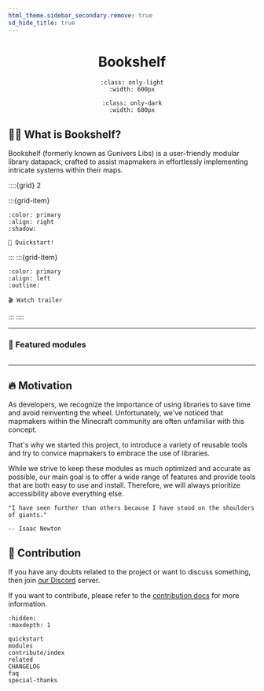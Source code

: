```yaml
---
html_theme.sidebar_secondary.remove: true
sd_hide_title: true
---
```


<div align=center>

# Bookshelf

```{image} /_imgs/banner-light.png
:class: only-light
:width: 600px
```

```{image} /_imgs/banner-dark.png
:class: only-dark
:width: 600px
```

</div>

## 🕵️‍♂️ What is Bookshelf?

Bookshelf (formerly known as Gunivers Libs) is a user-friendly modular library datapack, crafted to assist mapmakers in effortlessly implementing intricate systems within their maps.


::::{grid} 2

:::{grid-item}

```{button-link} quickstart.html
:color: primary
:align: right
:shadow:

🚀 Quickstart!
```

:::
:::{grid-item}

```{button-link} https://www.youtube.com/watch?v=E2nKYEvjETk
:color: primary
:align: left
:outline:

🎬 Watch trailer
```

:::
::::

---

### 🌟 Featured modules

```{include} _templates/featured-modules.md
```

---

## 🔥 Motivation

As developers, we recognize the importance of using libraries to save time and avoid reinventing the wheel. Unfortunately, we've noticed that mapmakers within the Minecraft community are often unfamiliar with this concept.

That's why we started this project, to introduce a variety of reusable tools and try to convice mapmakers to embrace the use of libraries.

While we strive to keep these modules as much optimized and accurate as possible, our main goal is to offer a wide range of features and provide tools that are both easy to use and install. Therefore, we will always prioritize accessibility above everything else.

```{epigraph}
"I have seen further than others because I have stood on the shoulders of giants."

-- Isaac Newton
```

## 🤝 Contribution

If you have any doubts related to the project or want to discuss something, then join [our Discord](https://discord.gg/E8qq6tN) server.

If you want to contribute, please refer to the [contribution docs](https://bookshelf.docs.gunivers.net/en/latest/contribute/index.html) for more information.

```{toctree}
:hidden:
:maxdepth: 1

quickstart
modules
contribute/index
related
CHANGELOG
faq
special-thanks
```
